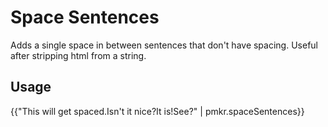 # Space Sentences

Adds a single space in between sentences that don't have spacing. Useful after stripping html from a string.

## Usage

{{"This will get spaced.Isn't it nice?It is!See?" | pmkr.spaceSentences}}
<!-- This will get spaced. Isn't it nice? It is! See? -->